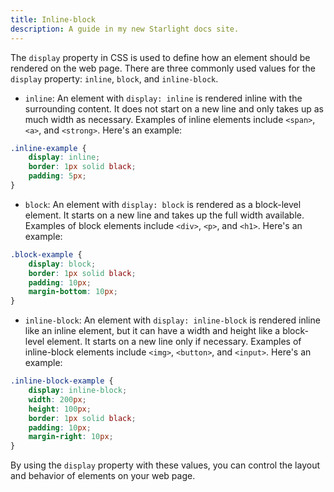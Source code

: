 ```yaml
---
title: Inline-block
description: A guide in my new Starlight docs site.
---
```

The `display` property in CSS is used to define how an element should be rendered on the web page. There are three commonly used values for the `display` property: `inline`, `block`, and `inline-block`.

- `inline`: An element with `display: inline` is rendered inline with the surrounding content. It does not start on a new line and only takes up as much width as necessary. Examples of inline elements include `<span>`, `<a>`, and `<strong>`. Here's an example:

```css
.inline-example {
    display: inline;
    border: 1px solid black;
    padding: 5px;
}
```

- `block`: An element with `display: block` is rendered as a block-level element. It starts on a new line and takes up the full width available. Examples of block elements include `<div>`, `<p>`, and `<h1>`. Here's an example:

```css
.block-example {
    display: block;
    border: 1px solid black;
    padding: 10px;
    margin-bottom: 10px;
}
```

- `inline-block`: An element with `display: inline-block` is rendered inline like an inline element, but it can have a width and height like a block-level element. It starts on a new line only if necessary. Examples of inline-block elements include `<img>`, `<button>`, and `<input>`. Here's an example:

```css
.inline-block-example {
    display: inline-block;
    width: 200px;
    height: 100px;
    border: 1px solid black;
    padding: 10px;
    margin-right: 10px;
}
```

By using the `display` property with these values, you can control the layout and behavior of elements on your web page.

